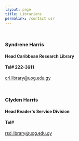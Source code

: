 ```yaml
---
layout: page
title: Librarians
permalink: /contact us/
--- 
```


<br>  

###  **Syndrene Harris**                                        
#### Head Caribbean Research Library                              
#### Tel# 222-3611                                               
[crl.library@uog.edu.gy](crl.library@uog.edu.gy)           

<br> 

### **Clyden Harris**
#### Head Reader's Service Division  
#### Tel# 
[ rsd.library@uog.edu.gy](rsd.library@uog.edu.gy)

